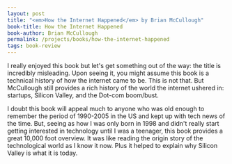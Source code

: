 ```yaml
---
layout: post
title: "<em>How the Internet Happened</em> by Brian McCullough"
book-title: How the Internet Happened
book-author: Brian McCullough
permalink: /projects/books/how-the-internet-happened
tags: book-review
---
```


I really enjoyed this book but let's get something out of the way: the title is incredibly misleading. Upon seeing it, you might assume this book is a technical history of how the internet came to be. This is not that. But McCullough still provides a rich history of the world the internet ushered in: startups, Silicon Valley, and the Dot-com boom/bust.

I doubt this book will appeal much to anyone who was old enough to remember the period of 1990-2005 in the US and kept up with tech news of the time. But, seeing as how I was only born in 1998 and didn't really start getting interested in technology until I was a teenager, this book provides a great 10,000 foot overview. It was like reading the origin story of the technological world as I know it now. Plus it helped to explain why Silicon Valley is what it is today.
